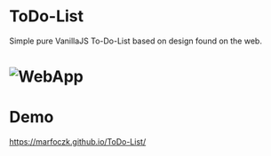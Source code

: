 # ToDo-List

Simple pure VanillaJS To-Do-List based on design found on the web.

# ![WebApp](https://marfoczk.github.io/ToDo-List/wzor.png)

# Demo
https://marfoczk.github.io/ToDo-List/
